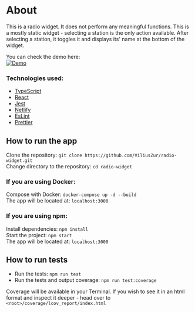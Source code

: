 # About

This is a radio widget. It does not perform any meaningful functions. This is a mostly static widget - selecting a station is the only action available. After selecting a station, it toggles it and displays its' name at the bottom of the widget.

You can check the demo here:\
[![Demo](https://i.imgur.com/xHgFi3A.png)](https://radio-widget.netlify.app/)

### Technologies used:
- [TypeScript](https://www.typescriptlang.org/)
- [React](https://reactjs.org/)
- [Jest](https://jestjs.io/)
- [Netlify](https://www.netlify.com/)
- [EsLint](https://eslint.org/)
- [Prettier](https://prettier.io/)

## How to run the app

Clone the repository: `git clone https://github.com/ViliusZur/radio-widget.git`\
Change directory to the repository: `cd radio-widget`

### If you are using Docker:
Compose with Docker: `docker-compose up -d --build`\
The app will be located at: `localhost:3000`

### If you are using npm:

Install dependencies: `npm install`\
Start the project: `npm start`\
The app will be located at: `localhost:3000`

## How to run tests

* Run the tests: `npm run test`
* Run the tests and output coverage: `npm run test:coverage`

Coverage will be available in your Terminal. If you wish to see it in an html format and inspect it deeper - head over to `<root>/coverage/lcov_report/index.html`
